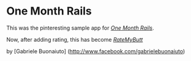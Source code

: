 # One Month Rails

This was the pinteresting sample app for 
[*One Month Rails*](http://onemonthrails.com).

Now, after adding rating, this has become [*RateMyButt*](http://#)

by [Gabriele Buonaiuto] (http://www.facebook.com/gabrielebuonaiuto)
